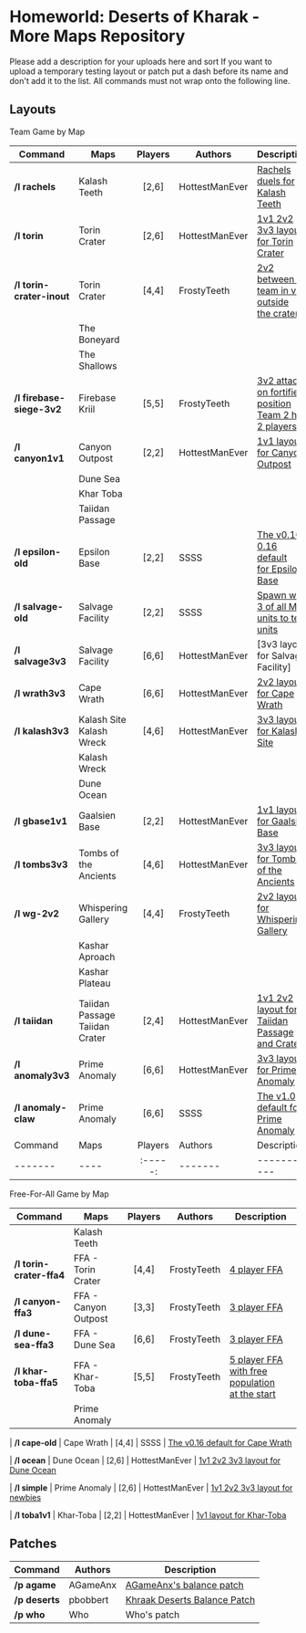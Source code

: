# Homeworld: Deserts of Kharak - More Maps Repository
Please add a description for your uploads here and sort 
If you want to upload a temporary testing layout or patch put a dash before its name and don't add it to the list.
All commands must not wrap onto the following line.

## Layouts 
Team Game by Map

| Command | Maps | Players | Authors | Description
| ------- | ---- | :-----: | ------- | -----------
| **/l rachels** | Kalash Teeth | [2,6] |  HottestManEver | [Rachels duels for Kalash Teeth](layouts/rachels.jpg)
| **/l torin** | Torin Crater | [2,6] |  HottestManEver | [1v1 2v2 3v3 layout for Torin Crater](layouts/crater2v2.png)
| **/l torin-crater-inout** | Torin Crater | [4,4] | FrostyTeeth | [2v2 between a team in vs outside<br/>the crater](layouts/torin-crater-inout.png)
|     | The Boneyard |    |      |    
|     | The Shallows |    |      |    
| **/l firebase-siege-3v2** | Firebase Kriil | [5,5] |  FrostyTeeth | [3v2 attack on fortified position<br/>Team 2 has 2 players](layouts/firebase-siege-3v2.png) 
| **/l canyon1v1** | Canyon Outpost | [2,2] |  HottestManEver | [1v1 layout for Canyon Outpost](layouts/canyon1v1.jpg)
|     | Dune Sea |    |      |
|     | Khar Toba |    |      |
|     | Taiidan Passage |    |      |
| **/l epsilon-old** | Epsilon Base | [2,2] |  SSSS | [The v0.10-0.16 default<br/>for Epsilon Base](layouts/epsilon-old.png)
| **/l salvage-old** | Salvage Facility | [2,2] |  SSSS | [Spawn with 3 of all MP units to test units](layouts/taiidan1v1.jpg)
| **/l salvage3v3** | Salvage Facility | [6,6] | HottestManEver | [3v3 layout for Salvage Facility]
| **/l wrath3v3** | Cape Wrath | [6,6] | HottestManEver | [2v2 layout for Cape Wrath](layouts/wrath2v2.jpg)
| **/l kalash3v3** | Kalash Site <br/> Kalash Wreck | [4,6] |  HottestManEver | [3v3 layout for Kalash Site](layouts/kalash3v3.jpg)
|     | Kalash Wreck |    |      |
|     | Dune Ocean |    |      |
| **/l gbase1v1** | Gaalsien Base | [2,2] |  HottestManEver | [1v1 layout for Gaalsien Base](layouts/gbase1v1.jpg)
| **/l tombs3v3** | Tombs of the Ancients | [4,6] | HottestManEver | [3v3 layout for Tombs of the Ancients](layouts/tombs3v3.jpg)
| **/l wg-2v2** | Whispering Gallery | [4,4] | FrostyTeeth | [2v2 layout for Whispering Gallery](layouts/wg-2v2.png)
|     | Kashar Aproach |    |      |
|     | Kashar Plateau |    |      |
| **/l taiidan** | Taiidan Passage<br/>Taiidan Crater | [2,4] |  HottestManEver | [1v1 2v2 layout for Taiidan Passage and Crater](layouts/taiidan1v1.jpg)
| **/l anomaly3v3** | Prime Anomaly | [6,6] |  HottestManEver | [3v3 layout for Prime Anomaly](layouts/anomaly3v3.jpg)
| **/l anomaly-claw** | Prime Anomaly | [6,6] |  SSSS | [The v1.0 default for Prime Anomaly](layouts/anomaly-claw.jpg)
| Command | Maps | Players | Authors | Description
| ------- | ---- | :-----: | ------- | -----------


Free-For-All Game by Map

| Command | Maps | Players | Authors | Description
| ------- | ---- | :-----: | ------- | -----------
|     | Kalash Teeth |    |      |
| **/l torin-crater-ffa4** | FFA - Torin Crater | [4,4] | FrostyTeeth | [4 player FFA](layouts/torin-crater-ffa4.png)
| **/l canyon-ffa3** | FFA - Canyon Outpost | [3,3] |  FrostyTeeth | [3 player FFA](layouts/canyon-outpost-ffa3.png)
| **/l dune-sea-ffa3** | FFA - Dune Sea | [6,6] |  FrostyTeeth | [3 player FFA](layouts/dune-sea-ffa3.png)
| **/l khar-toba-ffa5** | FFA - Khar-Toba | [5,5] | FrostyTeeth | [5 player FFA with free population<br/>at the start](layouts/khar-toba-ffa5.png)
|     | Prime Anomaly |    |      |

| **/l cape-old** | Cape Wrath | [4,4] |  SSSS | [The v0.16 default for Cape Wrath](layouts/cape-old.png)





| **/l ocean** | Dune Ocean | [2,6] |  HottestManEver | [1v1 2v2 3v3 layout for Dune Ocean](layouts/ocean1v1.jpg)


| **/l simple** | Prime Anomaly | [2,6] | HottestManEver | [1v1 2v2 3v3 layout for newbies](layouts/simple.jpg)

| **/l toba1v1** | Khar-Toba | [2,2] | HottestManEver | [1v1 layout for Khar-Toba](layouts/toba1v1.jpg)






























## Patches
| Command | Authors | Description
| ------- | ------- | -----------
| **/p agame** | AGameAnx | [AGameAnx's balance patch](https://docs.google.com/document/d/1WulBuxTnjEn3-r0P7UrTQSzijdb_9oGVMEy1BMBU2iQ)
| **/p deserts** | pbobbert | [Khraak Deserts Balance Patch](https://cdn.discordapp.com/attachments/509996599955554305/541211898771931136/Balancing_a_Desert_TooTwo_version_18.pdf)
| **/p who** | Who | Who's patch

